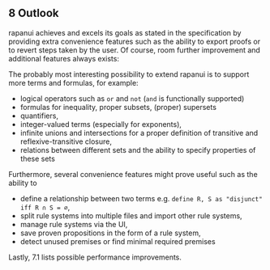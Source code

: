 ## 8 Outlook

rapanui achieves and excels its goals as stated in the specification by providing extra convenience features such as the ability to export proofs or to revert steps taken by the user.
Of course, room further improvement and additional features always exists:

The probably most interesting possibility to extend rapanui is to support more terms and formulas, for example:

* logical operators such as `or` and `not` (`and` is functionally supported)
* formulas for inequality, proper subsets, (proper) supersets
* quantifiers,
* integer-valued terms (especially for exponents),
* infinite unions and intersections for a proper definition of transitive and reflexive-transitive closure,
* relations between different sets and the ability to specify properties of these sets

Furthermore, several convenience features might prove useful such as the ability to

* define a relationship between two terms e.g. `define R, S as "disjunct" iff R ∩ S = ∅`,
* split rule systems into multiple files and import other rule systems,
* manage rule systems via the UI,
* save proven propositions in the form of a rule system,
* detect unused premises or find minimal required premises

Lastly, 7.1 lists possible performance improvements.

